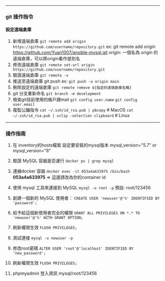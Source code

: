 ----------
### git 操作指令

#### 設定遠端倉庫
1. 新增遠端倉庫
` git remote add origin https://github.com/username/repository.git `
ex: git remote add origin https://github.com/Yuan1007/ansible-mysql.git
origin: 一個名為 origin 的遠端倉庫，可以將origin看作是別名
2. 修改遠端倉庫
` git remote set-url origin https://github.com/username/repository.git `
3. 驗證遠端倉庫
` git remote -v `
4. 推送至遠端倉庫
git push
ex:  ` git push -u origin main `
5. 刪除設定的遠端倉庫
` git remote remove ${指定的遠端倉庫名稱} `
6. git 分支重新命名
` git branch -m development `
7. 檢查git目前使用的帳戶跟mail
` git config user.name ` 
` git config user.email ` 
8. 複製公鑰指令
` cat ~/.ssh/id_rsa.pub | pbcopy ` # MacOS
` cat ~/.ssh/id_rsa.pub | xclip -selection clipboard ` # Linux

----------
### 操作指南
1. 在 inventory的hosts檔案 設定要安裝的mysql版本
    mysql_version="5.7" or mysql_version="8"

2. 驗證 MySQL 容器是否運行
` docker ps | grep mysql `

3. 連線docker 容器
` docker exec -it 053a4a633975 /bin/bash `
 **053a4a633975** => 這邊請改為你的container id

4. 使用 mysql 工具來連接到 MySQL
` mysql -u root -p `
預設: root/123456

5. 創建一個新的 MySQL 使用者：
` CREATE USER 'newuser'@'%' IDENTIFIED BY 'password'; `

6. 給予給這個新使用者完全的權限
` GRANT ALL PRIVILEGES ON *.* TO 'newuser'@'%' WITH GRANT OPTION; `

7. 刷新權限生效
` FLUSH PRIVILEGES; `

8. 測試連接
` mysql -u newuser -p `

9. 修改root密碼
` ALTER USER 'root'@'localhost' IDENTIFIED BY 'new_password'; `

10. 刷新權限生效
` FLUSH PRIVILEGES; `

11. phpmyadmin 登入資訊
mysql/root/123456
